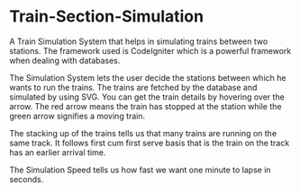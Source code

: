 # Train-Section-Simulation
A Train Simulation System that helps in simulating trains between two stations.
The framework used is CodeIgniter which is a powerful framework when dealing with databases.

The Simulation System lets the user decide the stations between which he wants to run the trains.
The trains are fetched by the database and simulated by using SVG.
You can get the train details by hovering over the arrow.
The red arrow means the train has stopped at the station while the green arrow signifies a moving train.

The stacking up of the trains tells us that many trains are running on the same track.
It follows first cum first serve basis that is the train on the track has an earlier arrival time.

The Simulation Speed tells us how fast we want one minute to lapse in seconds.
